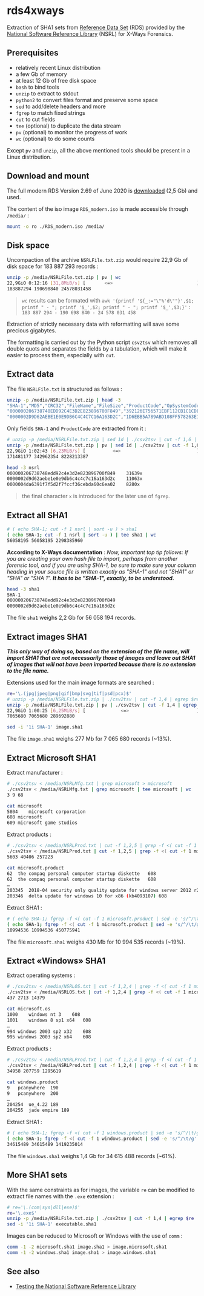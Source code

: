 # rds4xways

Extraction of SHA1 sets from [Reference Data Set](https://www.nist.gov/itl/ssd/software-quality-group/national-software-reference-library-nsrl/about-nsrl) (RDS) provided by the [National Software Reference Library](https://www.nist.gov/itl/ssd/software-quality-group/national-software-reference-library-nsrl) (NSRL) for X-Ways Forensics.


## Prerequisites

- relatively recent Linux distribution
- a few Gb of memory
- at least 12 Gb of free disk space
- `bash` to bind tools
- `unzip` to extract to stdout
- `python2` to convert files format and preserve some space
- `sed` to add/delete headers and more
- `fgrep` to match fixed strings
- `cut` to cut fields
- `tee` (optional) to duplicate the data stream
- `pv` (optional) to monitor the progress of work
- `wc` (optional) to do some counts

Except `pv` and `unzip`, all the above mentioned tools should be present in a Linux distribution.



## Download and mount

The full modern RDS Version 2.69 of June 2020 is [downloaded](https://www.nist.gov/itl/ssd/software-quality-group/national-software-reference-library-nsrl/nsrl-download/current-rds) (2,5 Gb) and used.

The content of the iso image `RDS_modern.iso` is made accessible through `/media/` :

```bash
mount -o ro ./RDS_modern.iso /media/
```



## Disk space

Uncompaction of the archive `NSRLFile.txt.zip` would require 22,9 Gb of disk space for 183 887 293 records :

```bash
unzip -p /media/NSRLFile.txt.zip | pv | wc
22,9GiO 0:12:16 [31,8MiB/s] [       <=>                               ]
183887294 190698840 24578031458
```

> `wc` results can be formated with `awk '{printf '${_:="\"%'d\""}',$1; printf " - "; printf '$_',$2; printf " - "; printf '$_',$3;}'` : `183 887 294 - 190 698 840 - 24 578 031 458`

Extraction of strictly necessary data with reformatting will save some precious gigabytes.

The formatting is carried out by the Python script `csv2tsv` which removes all double quots and separates the fields by a tabulation, which will make it easier to process them, especially with `cut`.



## Extract data

The file `NSRLFile.txt` is structured as follows :

```bash
unzip -p /media/NSRLFile.txt.zip | head -3
"SHA-1","MD5","CRC32","FileName","FileSize","ProductCode","OpSystemCode","SpecialCode"
"000000206738748EDD92C4E3D2E823896700F849","392126E756571EBF112CB1C1CDEDF926","EBD105A0","I05002T2.PFB",98865,31639,"362",""
"0000002D9D62AEBE1E0E9DB6C4C4C7C16A163D2C","1D6EBB5A789ABD108FF578263E1F40F3","FFFFFFFF","_sfx_0024._p",4109,11063,"362",""
```

Only fields `SHA-1` and `ProductCode` are extracted from it :

```bash
# unzip -p /media/NSRLFile.txt.zip | sed 1d | ./csv2tsv | cut -f 1,6 | sort -u > nsrl
unzip -p /media/NSRLFile.txt.zip | pv | sed 1d | ./csv2tsv | cut -f 1,6 | sed 's/$/x/g' | sort -u | tee nsrl | wc
22,9GiO 1:02:43 [6,23MiB/s] [          <=>                            ]
171481177 342962354 8228213387
```
```bash
head -3 nsrl 
000000206738748edd92c4e3d2e823896700f849	31639x
0000002d9d62aebe1e0e9db6c4c4c7c16a163d2c	11063x
0000004da6391f7f5d2f7fccf36cebda60c6ea02	8280x
```

> the final character `x` is introduced for the later use of `fgrep`.



## Extract all SHA1

```bash
# ( echo SHA-1; cut -f 1 nsrl | sort -u ) > sha1
( echo SHA-1; cut -f 1 nsrl | sort -u ) | tee sha1 | wc
56058195 56058195 2298385960
```

**According to X-Ways documentation** : *Now, important top tip follows: If you are creating your own hash file to import, perhaps from another forensic tool, and if you are using SHA-1, be sure to make sure your column heading in your source file is written exactly as "SHA-1" and not "SHA1" or "SHA" or "SHA 1".* ***It has to be "SHA-1", exactly, to be understood.***

```bash
head -3 sha1
SHA-1
000000206738748edd92c4e3d2e823896700f849
0000002d9d62aebe1e0e9db6c4c4c7c16a163d2c
```

The file `sha1` weighs 2,2 Gb for 56 058 194 records.



## Extract images SHA1

***This only way of doing so, based on the extension of the file name, will import SHA1 that are not necessarily those of images and leave out SHA1 of images that will not have been imported because there is no extension to the file name.***

Extensions used for the main image formats are searched :

```bash
re='\.(jpg|jpeg|png|gif|bmp|svg|tif|psd|pcx)$'
# unzip -p /media/NSRLFile.txt.zip | ./csv2tsv | cut -f 1,4 | egrep $re | cut -f 1 | sort -u > image.sha1
unzip -p /media/NSRLFile.txt.zip | pv | ./csv2tsv | cut -f 1,4 | egrep $re | cut -f 1 | sort -u | tee image.sha1 | wc
22,9GiO 1:00:25 [6,25MiB/s] [             <=>                         ]
7065680 7065680 289692880
```
```bash
sed -i '1i SHA-1' image.sha1
```

The file `image.sha1` weighs 277 Mb for 7 065 680 records (~13%).



## Extract Microsoft SHA1

Extract manufacturer :

```bash
# ./csv2tsv < /media/NSRLMfg.txt | grep microsoft > microsoft
./csv2tsv < /media/NSRLMfg.txt | grep microsoft | tee microsoft | wc
3 9 68
```
```bash
cat microsoft
5804	microsoft corporation
608	microsoft
609	microsoft game studios
```

Extract products :

```bash
# ./csv2tsv < /media/NSRLProd.txt | cut -f 1,2,5 | grep -f <( cut -f 1 microsoft | sed -e 's/^/\t/g' -e 's/$/$/g' ) > microsoft.product
./csv2tsv < /media/NSRLProd.txt | cut -f 1,2,5 | grep -f <( cut -f 1 microsoft | sed -e 's/^/\t/g' -e 's/$/$/g' ) | tee microsoft.product | wc
5603 40406 257223
```
```bash
cat microsoft.product
62	the compaq personal computer startup diskette	608
62	the compaq personal computer startup diskette	608
…
203345	2018-04 security only quality update for windows server 2012 r2 for x64 (kb4093115)	608
203346	delta update for windows 10 for x86 (kb4093107)	608
```

Extract SHA1 :

```bash
# ( echo SHA-1; fgrep -f <( cut -f 1 microsoft.product | sed -e 's/^/\t/g' -e 's/$/x/g' | sort -u ) nsrl | cut -f 1 | sort -u ) > microsoft.sha1
( echo SHA-1; fgrep -f <( cut -f 1 microsoft.product | sed -e 's/^/\t/g' -e 's/$/x/g' | sort -u ) nsrl | cut -f 1 | sort -u ) | tee microsoft.sha1 | wc
10994536 10994536 450775941
```

The file `microsoft.sha1` weighs 430 Mb for 10 994 535 records (~19%).



## Extract «Windows» SHA1

Extract operating systems :

```bash
# ./csv2tsv < /media/NSRLOS.txt | cut -f 1,2,4 | grep -f <( cut -f 1 microsoft | sed -e 's/^/\t/g' -e 's/$/$/g' ) > microsoft.os
./csv2tsv < /media/NSRLOS.txt | cut -f 1,2,4 | grep -f <( cut -f 1 microsoft | sed -e 's/^/\t/g' -e 's/$/$/g' ) | tee microsoft.os | wc
437 2713 14379
```
```bash
cat microsoft.os
1000	windows nt 3	608
1001	windows 8 sp1 x64	608
…
994	windows 2003 sp2 x32	608
995	windows 2003 sp2 x64	608
```

Extract products :

```bash
# ./csv2tsv < /media/NSRLProd.txt | cut -f 1,2,4 | grep -f <( cut -f 1 microsoft.os | sed -e 's/^/\t/g' -e 's/$/$/g' ) > windows.product
./csv2tsv < /media/NSRLProd.txt | cut -f 1,2,4 | grep -f <( cut -f 1 microsoft.os | sed -e 's/^/\t/g' -e 's/$/$/g' ) | tee windows.product | wc
34958 207759 1295619
```
```bash
cat windows.product
9	pcanywhere	190
9	pcanywhere	200
…
204254	ue_4.22	189
204255	jade empire	189
```

Extract SHA1 :

```bash
# ( echo SHA-1; fgrep -f <( cut -f 1 windows.product | sed -e 's/^/\t/g' -e 's/$/x/g' | sort -u ) nsrl | cut -f 1 | sort -u ) > windows.sha1
( echo SHA-1; fgrep -f <( cut -f 1 windows.product | sed -e 's/^/\t/g' -e 's/$/x/g' | sort -u ) nsrl | cut -f 1 | sort -u ) | tee windows.sha1 | wc
34615489 34615489 1419235014
```

The file `windows.sha1` weighs 1,4 Gb for 34 615 488 records (~61%).



## More SHA1 sets

With the same constraints as for images, the variable `re` can be modified to extract file names with the `.exe` extension :

```bash
# re='\.(com|sys|dll|exe)$'
re='\.exe$'
unzip -p /media/NSRLFile.txt.zip | ./csv2tsv | cut -f 1,4 | egrep $re | cut -f 1 | sort -u > executable.sha1
sed -i '1i SHA-1' executable.sha1
```

Images can be reduced to Microsoft or Windows with the use of `comm` :

```bash
comm -1 -2 microsoft.sha1 image.sha1 > image.microsoft.sha1
comm -1 -2 windows.sha1 image.sha1 > image.windows.sha1
```



## See also

- [Testing the National Software Reference Library](https://www.sciencedirect.com/science/article/pii/S1742287612000345)
